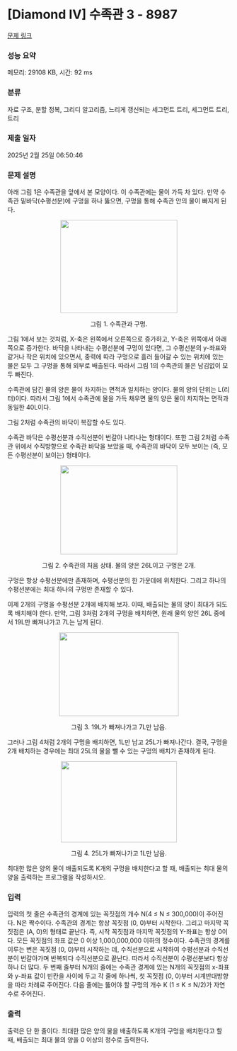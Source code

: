 # [Diamond IV] 수족관 3 - 8987 

[문제 링크](https://www.acmicpc.net/problem/8987) 

### 성능 요약

메모리: 29108 KB, 시간: 92 ms

### 분류

자료 구조, 분할 정복, 그리디 알고리즘, 느리게 갱신되는 세그먼트 트리, 세그먼트 트리, 트리

### 제출 일자

2025년 2월 25일 06:50:46

### 문제 설명

<p>아래 그림 1은 수족관을 앞에서 본 모양이다. 이 수족관에는 물이 가득 차 있다. 만약 수족관 밑바닥(수평선분)에 구멍을 하나 뚫으면, 구멍을 통해 수족관 안의 물이 빠지게 된다.</p>

<p style="text-align: center;"><img alt="" src="https://upload.acmicpc.net/4c0f1045-5150-455d-8a8e-f9f2c9fe9557/-/preview/" style="width: 264px; height: 210px;"></p>

<p style="text-align: center;">그림 1. 수족관과 구멍.</p>

<p>그림 1에서 보는 것처럼, X-축은 왼쪽에서 오른쪽으로 증가하고, Y-축은 위쪽에서 아래쪽으로 증가한다. 바닥을 나타내는 수평선분에 구멍이 있다면, 그 수평선분의 y-좌표와 같거나 작은 위치에 있으면서, 중력에 따라 구멍으로 흘러 들어갈 수 있는 위치에 있는 물은 모두 그 구멍을 통해 외부로 배출된다. 따라서 그림 1의 수족관의 물은 남김없이 모두 빠진다.</p>

<p>수족관에 담긴 물의 양은 물이 차지하는 면적과 일치하는 양이다. 물의 양의 단위는 L(리터)이다. 따라서 그림 1에서 수족관에 물을 가득 채우면 물의 양은 물이 차지하는 면적과 동일한 40L이다.</p>

<p>그림 2처럼 수족관의 바닥이 복잡할 수도 있다. </p>

<p>수족관 바닥은 수평선분과 수직선분이 번갈아 나타나는 형태이다. 또한 그림 2처럼 수족관 위에서 수직방향으로 수족관 바닥을 보았을 때, 수족관의 바닥이 모두 보이는 (즉, 모든 수평선분이 보이는) 형태이다.</p>

<p style="text-align: center;"><img alt="" src="https://upload.acmicpc.net/55d1b6ae-0068-4d23-aee7-051fe344e6a4/-/preview/" style="width: 264px; height: 201px;"></p>

<p style="text-align: center;">그림 2. 수족관의 처음 상태. 물의 양은 26L이고 구멍은 2개.</p>

<p>구멍은 항상 수평선분에만 존재하며, 수평선분의 한 가운데에 위치한다. 그리고 하나의 수평선분에는 최대 하나의 구멍만 존재할 수 있다. </p>

<p>이제 2개의 구멍을 수평선분 2개에 배치해 보자. 이때, 배출되는 물의 양이 최대가 되도록 배치해야 한다. 만약, 그림 3처럼 2개의 구멍을 배치하면, 원래 물의 양인 26L 중에서 19L만 빠져나가고 7L는 남게 된다.</p>

<p style="text-align: center;"><img alt="" src="https://upload.acmicpc.net/e0e15021-56ab-4923-af94-5f7e0799d77b/-/preview/" style="width: 270px; height: 189px;"></p>

<p style="text-align: center;">그림 3. 19L가 빠져나가고 7L만 남음.</p>

<p>그러나 그림 4처럼 2개의 구멍을 배치하면, 1L만 남고 25L가 빠져나간다. 결국, 구멍을 2개 배치하는 경우에는 최대 25L의 물을 뺄 수 있는 구멍의 배치가 존재하게 된다.</p>

<p style="text-align: center;"><img alt="" src="https://upload.acmicpc.net/6b94b4cd-f176-4297-a212-ed3281891def/-/preview/" style="width: 262px; height: 183px;"></p>

<p style="text-align: center;">그림 4. 25L가 빠져나가고 1L만 남음.</p>

<p>최대한 많은 양의 물이 배출되도록 K개의 구멍을 배치한다고 할 때, 배출되는 최대 물의 양을 출력하는 프로그램을 작성하시오. </p>

### 입력 

 <p>입력의 첫 줄은 수족관의 경계에 있는 꼭짓점의 개수 N(4 ≤ N ≤ 300,000)이 주어진다. N은 짝수이다. 수족관의 경계는 항상 꼭짓점 (0, 0)부터 시작한다. 그리고 마지막 꼭짓점은 (A, 0)의 형태로 끝난다. 즉, 시작 꼭짓점과 마지막 꼭짓점의 Y-좌표는 항상 0이다. 모든 꼭짓점의 좌표 값은 0 이상 1,000,000,000 이하의 정수이다. 수족관의 경계를 이루는 변은 꼭짓점 (0, 0)부터 시작하는 데, 수직선분으로 시작하여 수평선분과 수직선분이 번갈아가며 반복되다 수직선분으로 끝난다. 따라서 수직선분이 수평선분보다 항상 하나 더 많다. 두 번째 줄부터 N개의 줄에는 수족관 경계에 있는 N개의 꼭짓점의 x-좌표와 y-좌표 값이 빈칸을 사이에 두고 각 줄에 하나씩, 첫 꼭짓점 (0, 0)부터 시계반대방향을 따라 차례로 주어진다. 다음 줄에는 뚫어야 할 구멍의 개수 K (1 ≤ K ≤ N/2)가 자연수로 주어진다. </p>

### 출력 

 <p>출력은 단 한 줄이다. 최대한 많은 양의 물을 배출하도록 K개의 구멍을 배치한다고 할 때, 배출되는 최대 물의 양을 0 이상의 정수로 출력한다. </p>

